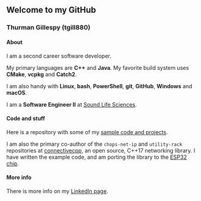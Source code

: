 ## Welcome to my GitHub

### Thurman Gillespy (tgill880)

#### About

I am a second career software developer.

My primary languages are **C++** and **Java**. My favorite build system uses **CMake**, **vcpkg** and **Catch2**.

I am also handy with **Linux**, **bash**, **PowerShell**, **git**, **GitHub**, **Windows** and **macOS**.

I am a **Software Engineer II** at [Sound Life Sciences](https://soundlifesci.com).

#### Code and stuff

Here is a repository with some of my [sample code and projects](https://tgill880.github.io/sample-code).

I am also the primary co-author of the `chops-net-ip` and `utility-rack` repositories at [connectivecpp](https://connectivecpp.github.io), an open source, C++17 networking library. I have written the example code, and am porting the library to the [ESP32 chip](https://www.espressif.com/en/products/hardware/esp32/overview).

#### More info

There is more info on my [LinkedIn page](https://linkedin.com/in/thurman-gillespy).
